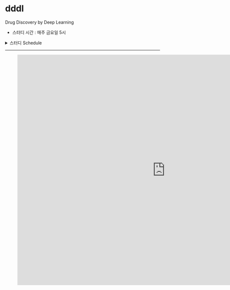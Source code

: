 # dddl
Drug Discovery by Deep Learning

* 스터디 시간 : 매주 금요일 5시

<details><summary> 스터디 Schedule </summary>
<p>

| 일시        | 내용         | 공부할 자료  |
| ---------- |:-------------:| -----:|
| 18-09-14   | 스터디 계획 | ... |
| 18-09-21   | 선형대수학      |  ...  |
| 18-09-28   | ...      |  ...   |


</p>
</details>

***
<figure class="video_container">
<iframe src="https://docs.google.com/presentation/d/e/2PACX-1vSJ0hE127QzxFA9lwU7CZrah10YRIWJlkg8AA808ejhvlTKldUx1NlNmhWVOyhCZyZuXx0jN-5vYEe2/embed?start=false&loop=false&delayms=5000" frameborder="0" width="960" height="749" allowfullscreen="true" mozallowfullscreen="true" webkitallowfullscreen="true"></iframe></figure>
